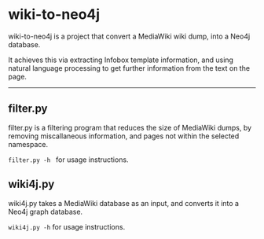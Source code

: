 # wiki-to-neo4j

wiki-to-neo4j is a project that convert a MediaWiki wiki dump, into a Neo4j database.

It achieves this via extracting Infobox template information, and using natural language processing to get further information from the text on the page.

---

## filter.py
filter.py is a filtering program that reduces the size of MediaWiki dumps, by removing miscallaneous information, and pages not within the selected namespace.

```filter.py -h ``` for usage instructions.

## wiki4j.py
wiki4j.py takes a MediaWiki database as an input, and converts it into a Neo4j graph database.

```wiki4j.py -h``` for usage instructions.

